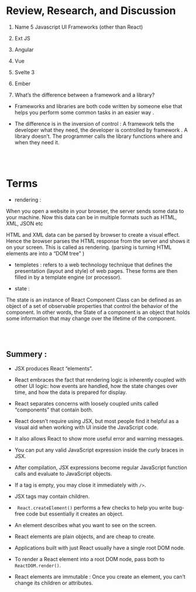 # Review, Research, and Discussion

1. Name 5 Javascript UI Frameworks (other than React)

1. Ext JS
2. Angular
3. Vue 
4. Svelte 3
5. Ember

2. What’s the difference between a framework and a library?

- Frameworks and libraries are both code written by someone else that helps you perform some common tasks in an easier way . 

- The difference is in the inversion of control :
A framework tells the developer what they need, the developer is controlled by framework . A library doesn’t. The programmer calls the library functions where and when they need it.

 <br><br>

# Terms

- rendering : 

When you open a website in your browser, the server sends some data to your machine. Now this data can be in multiple formats such as HTML, XML, JSON etc 

HTML and XML data can be parsed by browser to create a visual effect. Hence the browser parses the HTML response from the server and shows it on your screen. This is called as rendering.
(parsing is turning HTML elements are into a “DOM tree” )

- templetes : 
 refers to a web technology technique that defines the presentation (layout and style) of web pages. These forms are then filled in by a template engine (or processor). 

 - state :

 The state is an instance of React Component Class can be defined as an object of a set of observable properties that control the behavior of the component. In other words, the State of a component is an object that holds some information that may change over the lifetime of the component.


 <br><br>

## Summery :

* JSX produces React “elements”.
* React embraces the fact that rendering logic is inherently coupled with other UI logic: how events are handled, how the state changes over time, and how the data is prepared for display.

* React separates concerns with loosely coupled units called “components” that contain both.


* React doesn’t require using JSX, but most people find it helpful as a visual aid when working with UI inside the JavaScript code.
* It also allows React to show more useful error and warning messages.
* You can put any valid JavaScript expression inside the curly braces in JSX. 
* After compilation, JSX expressions become regular JavaScript function calls and evaluate to JavaScript objects.
* If a tag is empty, you may close it immediately with `/>`.
* JSX tags may contain children.
* ` React.createElement()` performs a few checks to help you write bug-free code but essentially it creates an object.


* An element describes what you want to see on the screen.
* React elements are plain objects, and are cheap to create.
* Applications built with just React usually have a single root DOM node.
* To render a React element into a root DOM node, pass both to `ReactDOM.render()`.
* React elements are immutable : Once you create an element, you can’t change its children or attributes.

